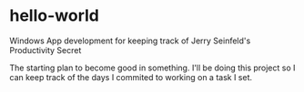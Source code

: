 # hello-world
Windows App development for keeping track of Jerry Seinfeld's Productivity Secret 


The starting plan to become good in something. I'll be doing this project so I can keep track of the days I commited to working on a task I set.
